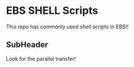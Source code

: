 # EBS SHELL Scripts

This repo has commonly used shell scripts in EBS!!

## SubHeader

Look for the parallel transfer!
